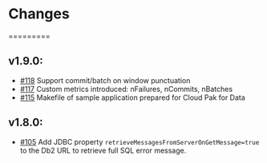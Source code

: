 # Changes
=========

## v1.9.0:
* [#118](https://github.com/IBMStreams/streamsx.jdbc/issues/118) Support commit/batch on window punctuation
* [#117](https://github.com/IBMStreams/streamsx.jdbc/issues/118) Custom metrics introduced: nFailures, nCommits, nBatches
* [#115](https://github.com/IBMStreams/streamsx.jdbc/issues/115) Makefile of sample application prepared for Cloud Pak for Data

## v1.8.0:
* [#105](https://github.com/IBMStreams/streamsx.jdbc/issues/105) Add JDBC property `retrieveMessagesFromServerOnGetMessage=true` to the Db2 URL to retrieve full SQL error message.
